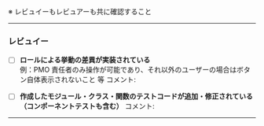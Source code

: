 ※ レビュイーもレビュアーも共に確認すること

---

### レビュイー

- [ ] **ロールによる挙動の差異が実装されている**  
       例：PMO 責任者のみ操作が可能であり、それ以外のユーザーの場合はボタン自体表示されないこと 等
      コメント:

- [ ] **作成したモジュール・クラス・関数のテストコードが追加・修正されている（コンポーネントテストも含む）**
      コメント:

---
